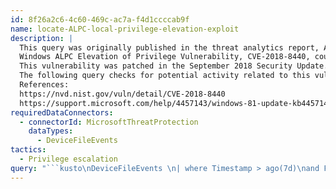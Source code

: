```yaml
---
id: 8f26a2c6-4c60-469c-ac7a-f4d1ccccab9f
name: locate-ALPC-local-privilege-elevation-exploit
description: |
  This query was originally published in the threat analytics report, ALPC local privilege elevation.
  Windows ALPC Elevation of Privilege Vulnerability, CVE-2018-8440, could be exploited to run arbitrary code or to gain access to protected directories and areas of the operating system.
  This vulnerability was patched in the September 2018 Security Update.
  The following query checks for potential activity related to this vulnerability over the past 7 days. If you wish to check another time period, update the EventTime value.
  References:
  https://nvd.nist.gov/vuln/detail/CVE-2018-8440
  https://support.microsoft.com/help/4457143/windows-81-update-kb4457143
requiredDataConnectors:
  - connectorId: MicrosoftThreatProtection
    dataTypes:
      - DeviceFileEvents
tactics:
  - Privilege escalation
query: "```kusto\nDeviceFileEvents \n| where Timestamp > ago(7d)\nand FileName =~ \"printconfig.dll\"\nand InitiatingProcessIntegrityLevel != \"System\"\nand InitiatingProcessIntegrityLevel != \"High\"\nand FolderPath contains @\":\\Windows\"\n```"
---
```


